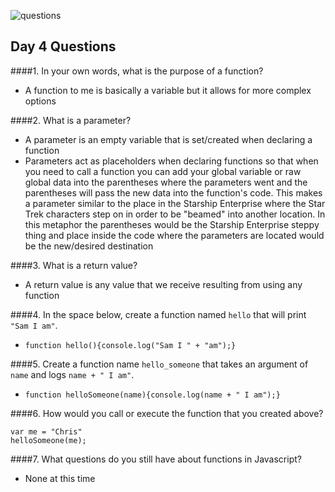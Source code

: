 ![questions](https://citydadsgroup.com/nyc/wp-content/uploads/sites/2/2017/06/questions-scrabble.jpg)

## Day 4 Questions

####1. In your own words, what is the purpose of a function?
- A function to me is basically a variable but it allows for more complex options

####2. What is a parameter?
- A parameter is an empty variable that is set/created when declaring a function
- Parameters act as placeholders when declaring functions so that when you need to call a function you can add your global variable or raw global data into the parentheses where the parameters went and the parentheses will pass the new data into the function's code. This makes a parameter similar to the place in the Starship Enterprise where the Star Trek characters step on in order to be "beamed" into another location. In this metaphor the parentheses would be the Starship Enterprise steppy thing and place inside the code where the parameters are located would be the new/desired destination

####3. What is a return value?
- A return value is any value that we receive resulting from using any function

####4. In the space below, create a function named `hello` that will print `"Sam I am"`.
- `function hello(){console.log("Sam I " + "am");}`

####5. Create a function name `hello_someone` that takes an argument of `name` and logs `name + " I am"`.
- `function helloSomeone(name){console.log(name + " I am");}`

####6. How would you call or execute the function that you created above?
```
var me = "Chris"
helloSomeone(me);
```
####7. What questions do you still have about functions in Javascript?
- None at this time
